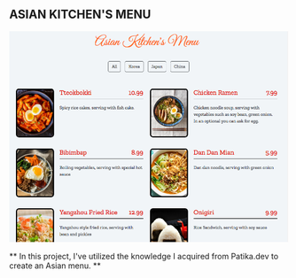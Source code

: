 ## ASIAN KITCHEN'S MENU

![ss.png](ss.png)

** In this project, I've utilized the knowledge I acquired from Patika.dev to create an Asian menu. **